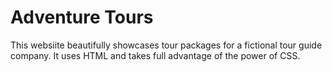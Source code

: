 # Adventure Tours
This websiite beautifully showcases tour packages for a fictional tour guide company. It uses HTML and takes full advantage of the power of CSS.
